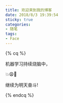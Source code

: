 ```yaml
---
title: 欢迎来到我的博客
date: 2018/8/3 19:39:54
sticky: true
categories:
- 随笔
tags:
- Face
---
```


{% cq %} 

机器学习持续烧脑中，

💥😩😤

继续为明天奋斗!

{% endcq %} 



